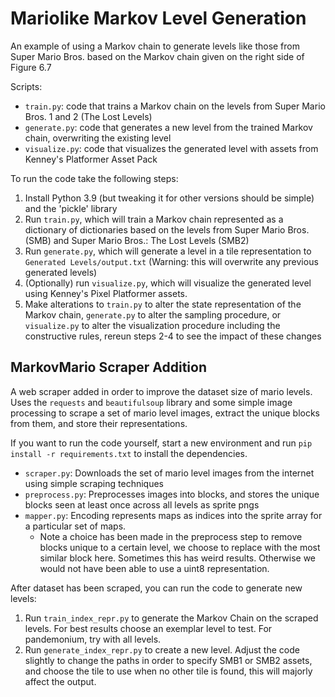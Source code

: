 # Mariolike Markov Level Generation
An example of using a Markov chain to generate levels like those from Super Mario Bros. based on the Markov chain given on the right side of Figure 6.7

Scripts:

- `train.py`: code that trains a Markov chain on the levels from Super Mario Bros. 1 and 2 (The Lost Levels)
- `generate.py`: code that generates a new level from the trained Markov chain, overwriting the existing level
- `visualize.py`: code that visualizes the generated level with assets from Kenney's Platformer Asset Pack

To run the code take the following steps: 

1. Install Python 3.9 (but tweaking it for other versions should be simple) and the 'pickle' library
2. Run `train.py`, which will train a Markov chain represented as a dictionary of dictionaries based on the levels from Super Mario Bros. (SMB) and Super Mario Bros.: The Lost Levels (SMB2)
3. Run `generate.py`, which will generate a level in a tile representation to `Generated Levels/output.txt` (Warning: this will overwrite any previous generated levels)
4. (Optionally) run `visualize.py`, which will visualize the generated level using Kenney's Pixel Platformer assets.
5. Make alterations to `train.py` to alter the state representation of the Markov chain, `generate.py` to alter the sampling procedure, or `visualize.py` to alter the visualization procedure including the constructive rules, rereun steps 2-4 to see the impact of these changes


## MarkovMario Scraper Addition
A web scraper added in order to improve the dataset size of mario levels. Uses the `requests` and `beautifulsoup` library and some simple image processing to scrape
a set of mario level images, extract the unique blocks from them, and store their representations.

If you want to run the code yourself, start a new environment and run `pip install -r requirements.txt` to install the dependencies.

- `scraper.py`: Downloads the set of mario level images from the internet using simple scraping techniques
- `preprocess.py`: Preprocesses images into blocks, and stores the unique blocks seen at least once across all levels as sprite pngs
- `mapper.py`: Encoding represents maps as indices into the sprite array for a particular set of maps.
  - Note a choice has been made in the preprocess step to remove blocks unique to a certain level, we choose to replace with the most similar block here. Sometimes this has weird results. Otherwise we would not have been able to use a uint8 representation.

After dataset has been scraped, you can run the code to generate new levels:

1. Run `train_index_repr.py` to generate the Markov Chain on the scraped levels. For best results choose an exemplar level to test. For pandemonium, try with all levels.
2. Run `generate_index_repr.py` to create a new level. Adjust the code slightly to change the paths in order to specify SMB1 or SMB2 assets, and choose the tile to use when no other tile is found, this will majorly affect the output.
